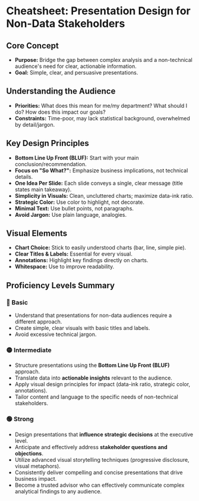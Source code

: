 # Cheatsheet: Presentation Design for Non-Data Stakeholders

## Core Concept
*   **Purpose:** Bridge the gap between complex analysis and a non-technical audience's need for clear, actionable information.
*   **Goal:** Simple, clear, and persuasive presentations.

## Understanding the Audience
*   **Priorities:** What does this mean for me/my department? What should I do? How does this impact our goals?
*   **Constraints:** Time-poor, may lack statistical background, overwhelmed by detail/jargon.

## Key Design Principles
*   **Bottom Line Up Front (BLUF):** Start with your main conclusion/recommendation.
*   **Focus on "So What?":** Emphasize business implications, not technical details.
*   **One Idea Per Slide:** Each slide conveys a single, clear message (title states main takeaway).
*   **Simplicity in Visuals:** Clean, uncluttered charts; maximize data-ink ratio.
*   **Strategic Color:** Use color to highlight, not decorate.
*   **Minimal Text:** Use bullet points, not paragraphs.
*   **Avoid Jargon:** Use plain language, analogies.

## Visual Elements
*   **Chart Choice:** Stick to easily understood charts (bar, line, simple pie).
*   **Clear Titles & Labels:** Essential for every visual.
*   **Annotations:** Highlight key findings directly on charts.
*   **Whitespace:** Use to improve readability.

## Proficiency Levels Summary

### 🔵 Basic
*   Understand that presentations for non-data audiences require a different approach.
*   Create simple, clear visuals with basic titles and labels.
*   Avoid excessive technical jargon.

### 🟡 Intermediate
*   Structure presentations using the **Bottom Line Up Front (BLUF)** approach.
*   Translate data into **actionable insights** relevant to the audience.
*   Apply visual design principles for impact (data-ink ratio, strategic color, annotations).
*   Tailor content and language to the specific needs of non-technical stakeholders.

### 🟢 Strong
*   Design presentations that **influence strategic decisions** at the executive level.
*   Anticipate and effectively address **stakeholder questions and objections**.
*   Utilize advanced visual storytelling techniques (progressive disclosure, visual metaphors).
*   Consistently deliver compelling and concise presentations that drive business impact.
*   Become a trusted advisor who can effectively communicate complex analytical findings to any audience.

